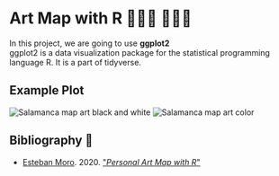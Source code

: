 # Art Map with R 👩🏻‍🎨 🧑🏻‍🎨

In this project, we are going to use **ggplot2**  
ggplot2 is a data visualization package for the statistical programming language R. It is a part of tidyverse.

## Example Plot
![Salamanca map art black and white](plots/salamanca_500_white_black.png "Salamanca map art black and white")
![Salamanca map art color](plots/salamanca_500_colors.png "Salamanca map art colors")
## Bibliography 📘
- [Esteban Moro](https://github.com/emoro). 2020. ["*Personal Art Map with R*"](http://estebanmoro.org/post/2020-10-19-personal-art-map-with-r/)